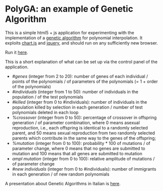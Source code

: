 # PolyGA: an example of Genetic Algorithm
This is a simple html5 + js application for experimenting with the implementation of a <a href="https://en.wikipedia.org/wiki/Genetic_algorithm" target="_blank">genetic algorithm</a> for polynomial interpolation.
It exploits <a href="https://www.chartjs.org/">chart.js</a> and <a href="https://jquery.com">jquery</a>, and should run on any sufficiently new browser.

Run it <a href="http://htmlpreview.github.io/?https://github.com/lmari/GA/blob/master/GA.html" target="_blank">here</a>.

This is a short explanation of what can be set up via the control panel of the application.
* _#genes_ (integer from 2 to 20): number of genes of each individual / points of the polynomials / of parameters of the polynomials (= 1 + order of the polynomials)
* _#individuals_ (integer from 1 to 50): number of individuals in the population / of the test polynomials
* _#killed_ (integer from 0 to #individuals): number of individuals in the population killed by selection in each generation / number of test polynomials deleted in each loop
* _%crossover_ (integer from 0 to 50): percentage of crossover in offspring generation / of parameter combination, where 0 means asexual reproduction, i.e., each offspring is identical to a randomly selected parent, and 50 means sexual reproduction from two randomly selected parents which contribute in the same way to the genes of the offspring;
* _%mutation_ (integer from 0 to 100): probability * 100 of mutations / of parameter change, where 0 means that no genes are submitted to mutation and 100 means that all genes are submitted to mutation
* _ampl mutation_ (integer from 0 to 100): relative amplitude of mutations / of parameter change
* _#new individuals_ (integer from 0 to #individuals): number of immigrants in each generation / of new random polynomials

A presentation about Genetic Algorithms in Italian is <a href="https://github.com/lmari/GA/blob/master/GA.pdf">here</a>.
